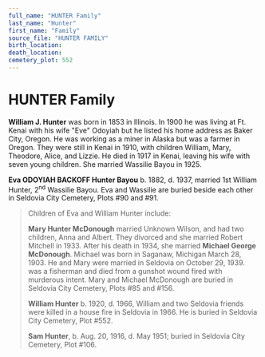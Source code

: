 ```yaml
---
full_name: "HUNTER Family"
last_name: "Hunter"
first_name: "Family"
source_file: "HUNTER FAMILY"
birth_location:
death_location:
cemetery_plot: 552
---
```

# HUNTER Family

**William J. Hunter** was born in 1853 in Illinois. In 1900 he was
living at Ft. Kenai with his wife "Eve" Odoyiah but he listed his home
address as Baker City, Oregon. He was working as a miner in Alaska but
was a farmer in Oregon. They were still in Kenai in 1910, with children
William, Mary, Theodore, Alice, and Lizzie. He died in 1917 in Kenai,
leaving his wife with seven young children. She married Wassilie Bayou
in 1925.

**Eva ODOYIAH BACKOFF Hunter Bayou** b. 1882, d. 1937, married 1st
William Hunter, 2<sup>nd</sup> Wassilie Bayou. Eva and Wassilie are
buried beside each other in Seldovia City Cemetery, Plots \#90 and \#91.

> Children of Eva and William Hunter include:
> 
> **Mary Hunter McDonough** married Unknown Wilson, and had two
> children, Anna and Albert. They divorced and she married Robert
> Mitchell in 1933. After his death in 1934, she married **Michael
> George McDonough**. Michael was born in Saganaw, Michigan March 28,
> 1903. He and Mary were married in Seldovia on October 29, 1939. was a
> fisherman and died from a gunshot wound fired with murderous intent.
> Mary and Michael McDonough are buried in Seldovia City Cemetery, Plots
> \#85 and \#156.
> 
> **William Hunter** b. 1920, d. 1966, William and two Seldovia friends
> were killed in a house fire in Seldovia in 1966. He is buried in
> Seldovia City Cemetery, Plot \#552.
> 
> **Sam Hunter**, b. Aug. 20, 1916, d. May 1951; buried in Seldovia City
> Cemetery, Plot \#106.
